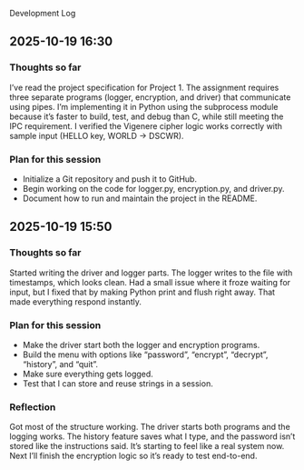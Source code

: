  Development Log


## 2025-10-19 16:30

### Thoughts so far

I’ve read the project specification for Project 1. The assignment requires three separate programs (logger, encryption, and driver) that communicate using pipes. I’m implementing it in Python using the subprocess module because it’s faster to build, test, and debug than C, while still meeting the IPC requirement. I verified the Vigenere cipher logic works correctly with sample input (HELLO key, WORLD → DSCWR).  


### Plan for this session

- Initialize a Git repository and push it to GitHub.
- Begin working on the code for logger.py, encryption.py, and driver.py.
- Document how to run and maintain the project in the README.


## 2025-10-19 15:50
### Thoughts so far
Started writing the driver and logger parts. The logger writes to the file with timestamps, which looks clean. Had a small issue where it froze waiting for input, but I fixed that by making Python print and flush right away. That made everything respond instantly.

### Plan for this session
- Make the driver start both the logger and encryption programs.
- Build the menu with options like “password”, “encrypt”, “decrypt”, “history”, and “quit”.
- Make sure everything gets logged.
- Test that I can store and reuse strings in a session.

### Reflection
Got most of the structure working. The driver starts both programs and the logging works. The history feature saves what I type, and the password isn’t stored like the instructions said. It’s starting to feel like a real system now. Next I’ll finish the encryption logic so it’s ready to test end-to-end.








